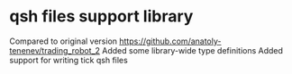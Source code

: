 # qsh files support library
Compared to original version https://github.com/anatoly-tenenev/trading_robot_2
Added some library-wide type definitions
Added support for writing tick qsh files

